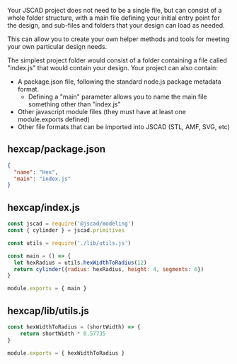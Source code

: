 Your JSCAD project does not need to be a single file, but can consist of a whole folder structure, 
with a main file defining your initial entry point for the design, and sub-files and folders that your 
design can load as needed.

This can allow you to create your own helper methods and tools for meeting your own particular 
design needs.

The simplest project folder would consist of a folder containing a file called "index.js" that would 
contain your design. Your project can also contain:
- A package.json file, following the standard node.js package metadata format.
    * Defining a "main" parameter allows you to name the main file something other than "index.js"
- Other javascript module files (they must have at least one module.exports defined)
- Other file formats that can be imported into JSCAD (STL, AMF, SVG, etc)

## hexcap/package.json
```json
{
  "name": "Hex",
  "main": "index.js"
}
```
## hexcap/index.js
```javascript
const jscad = require('@jscad/modeling')
const { cylinder } = jscad.primitives

const utils = require('./lib/utils.js')

const main = () => {
  let hexRadius = utils.hexWidthToRadius(12)
  return cylinder({radius: hexRadius, height: 4, segments: 6})
}

module.exports = { main }
```
## hexcap/lib/utils.js
```javascript
const hexWidthToRadius = (shortWidth) => {
    return shortWidth * 0.57735
}

module.exports = { hexWidthToRadius }
```
